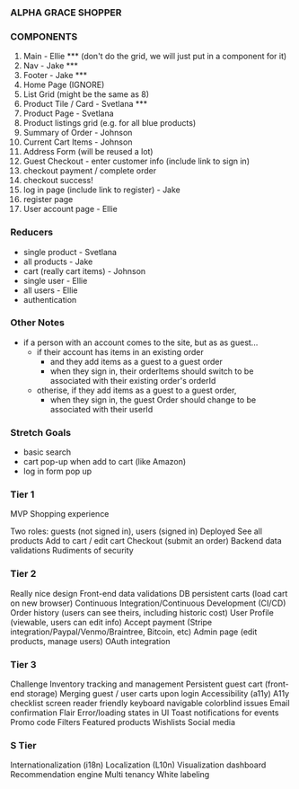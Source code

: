 ### ALPHA GRACE SHOPPER

### COMPONENTS
1. Main - Ellie *** (don't do the grid, we will just put in a component for it)
2. Nav - Jake ***
3. Footer - Jake ***
4. Home Page (IGNORE)
5. List Grid (might be the same as 8)
6. Product Tile / Card - Svetlana ***
7. Product Page - Svetlana
8. Product listings grid (e.g. for all blue products)
9. Summary of Order - Johnson
10. Current Cart Items - Johnson
11. Address Form (will be reused a lot)
12. Guest Checkout - enter customer info (include link to sign in)
13. checkout payment / complete order
14. checkout success!
15. log in page (include link to register) - Jake
16. register page
17. User account page - Ellie

### Reducers
- single product - Svetlana
- all products - Jake
- cart (really cart items) - Johnson
- single user - Ellie
- all users - Ellie
- authentication


### Other Notes
- if a person with an account comes to the site, but as as guest...
    - if their account has items in an existing order
        - and they add items as a guest to a guest order
        - when they sign in, their orderItems should switch to be associated with
          their existing order's orderId
    - otherise, if they add items as a guest to a guest order,
        - when they sign in, the guest Order should change to be associated with
          their userId



### Stretch Goals
- basic search
- cart pop-up when add to cart (like Amazon)
- log in form pop up


### Tier 1
MVP Shopping experience

Two roles: guests (not signed in), users (signed in)
Deployed
See all products
Add to cart / edit cart
Checkout (submit an order)
Backend data validations
Rudiments of security

### Tier 2
Really nice design
Front-end data validations
DB persistent carts (load cart on new browser)
Continuous Integration/Continuous Development (CI/CD)
Order history (users can see theirs, including historic cost)
User Profile (viewable, users can edit info)
Accept payment (Stripe integration/Paypal/Venmo/Braintree, Bitcoin, etc)
Admin page (edit products, manage users)
OAuth integration
### Tier 3
Challenge
Inventory tracking and management
Persistent guest cart (front-end storage)
Merging guest / user carts upon login
Accessibility (a11y)
A11y checklist
screen reader friendly
keyboard navigable
colorblind issues
Email confirmation
Flair
Error/loading states in UI
Toast notifications for events
Promo code
Filters
Featured products
Wishlists
Social media

### S Tier
Internationalization (i18n)
Localization (L10n)
Visualization dashboard
Recommendation engine
Multi tenancy
White labeling
